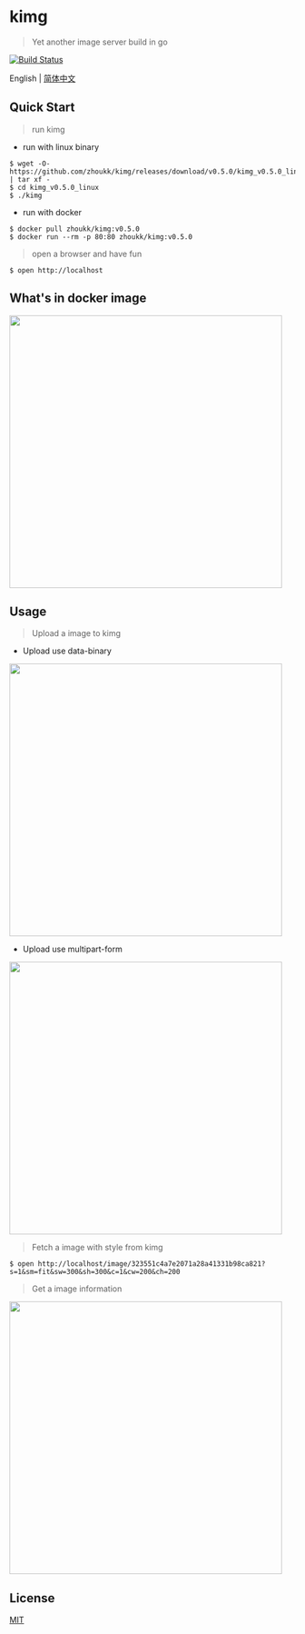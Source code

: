 # kimg
> Yet another image server build in go

[![Build Status](https://img.shields.io/travis/zhoukk/kimg.svg?style=flat)](https://travis-ci.org/zhoukk/kimg)

English | [简体中文](./README.zh-CN.md)


## Quick Start

> run kimg

- run with linux binary
```console
$ wget -O- https://github.com/zhoukk/kimg/releases/download/v0.5.0/kimg_v0.5.0_linux.tar.gz | tar xf -
$ cd kimg_v0.5.0_linux
$ ./kimg
```

- run with docker
```console
$ docker pull zhoukk/kimg:v0.5.0
$ docker run --rm -p 80:80 zhoukk/kimg:v0.5.0
```

> open a browser and have fun
```console
$ open http://localhost
```

## What's in docker image

<img src="http://kimg.zhoukk.com/image/2fb0757f132497b06f0cdceda9a8d8a1?origin=1" width=480 />

## Usage

> Upload a image to kimg

- Upload use data-binary

<img src="http://kimg.zhoukk.com/image/c99cbbebd327c6f3b3cdb190d1a8a95a?origin=1" width=480 />

- Upload use multipart-form

<img src="http://kimg.zhoukk.com/image/c55e9ad1cc4618a5bb0e47097a2b9eb3?origin=1" width=480 />

> Fetch a image with style from kimg

```console
$ open http://localhost/image/323551c4a7e2071a28a41331b98ca821?s=1&sm=fit&sw=300&sh=300&c=1&cw=200&ch=200
```    

> Get a image information

<img src="http://kimg.zhoukk.com/image/5769d4865b750885710d987d3131f16d?origin=1" width=480 />

## License

[MIT](https://github.com/zhoukk/kimg/blob/master/LICENSE)